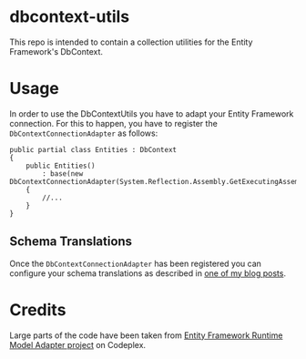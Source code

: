 dbcontext-utils
===============
This repo is intended to contain a collection utilities for the Entity Framework's DbContext.

# Usage
In order to use the DbContextUtils you have to adapt your Entity Framework connection. For this to happen, you have to register the `DbContextConnectionAdapter` as follows:

    public partial class Entities : DbContext
    {
        public Entities()
            : base(new DbContextConnectionAdapter(System.Reflection.Assembly.GetExecutingAssembly()).AdaptConnection("name=Entities"))
        {
            //...
        }
    }

## Schema Translations
Once the `DbContextConnectionAdapter` has been registered you can configure your schema translations as described in [one of my blog posts](http://juristr.com/blog/2012/07/entity-framework-schema-translations/).

# Credits
Large parts of the code have been taken from [Entity Framework Runtime Model Adapter project](http://efmodeladapter.codeplex.com/) on Codeplex.